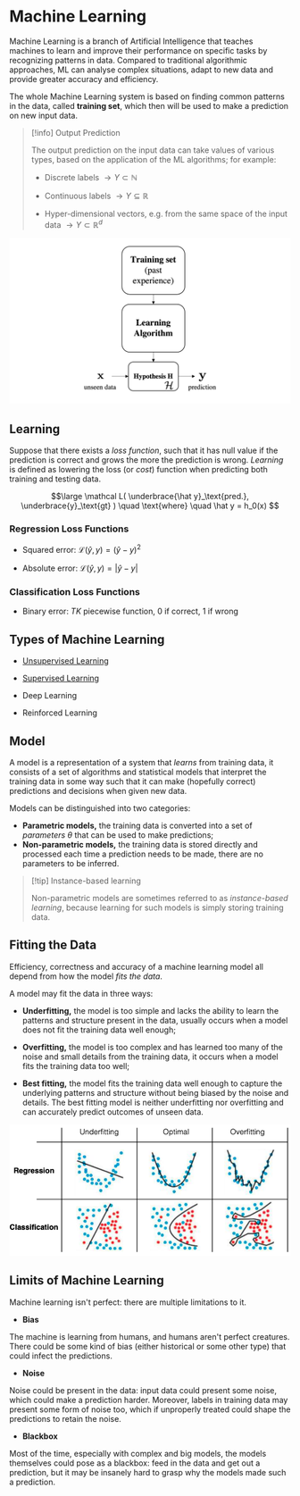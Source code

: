 # Machine Learning

Machine Learning is a branch of Artificial Intelligence that teaches machines to learn and improve their performance on specific tasks by recognizing patterns in data. Compared to traditional algorithmic approaches, ML can analyse complex situations, adapt to new data and provide greater accuracy and efficiency.

The whole Machine Learning system is based on finding common patterns in the data, called **training set**, which then will be used to make a prediction on new input data.

> [!info] Output Prediction
> 
> The output prediction on the input data can take values of various types, based on the application of the ML algorithms; for example:
> 
> - Discrete labels $\rightarrow Y \subset \mathbb N$
> 
> - Continuous labels $\rightarrow Y \subseteq \mathbb R$
> 
> - Hyper-dimensional vectors, e.g. from the same space of the input data $\rightarrow Y \subset \mathbb R^d$

![Diagram of the Machine Learning workflow](/assets/Diagram%20-%20ML%20Approach%20(pad).png)

## Learning

Suppose that there exists a *loss function*, such that it has null value if the prediction is correct and grows the more the prediction is wrong. *Learning* is defined as lowering the loss (or *cost*) function when predicting both training and testing data.

$$\large
	\mathcal L( \underbrace{\hat y}_\text{pred.}, \underbrace{y}_\text{gt} )
	\quad \text{where} \quad
	\hat y = h_0(x)
$$

### Regression Loss Functions

- Squared error: $\mathcal L(\hat y, y) = (\hat y - y)^2$

- Absolute error: $\mathcal L(\hat y, y) = |\hat y - y|$

### Classification Loss Functions

- Binary error: *TK* piecewise function, 0 if correct, 1 if wrong

## Types of Machine Learning

- [Unsupervised Learning](/AI%20and%20ML/Unit%202/Unsupervised%20Learning/Unsupervised%20Learning.md)

- [Supervised Learning](/AI%20and%20ML/Unit%202/Supervised%20Learning/Supervised%20Learning.md)

- Deep Learning

- Reinforced Learning

## Model

A model is a representation of a system that *learns* from training data, it consists of a set of algorithms and statistical models that interpret the training data in some way such that it can make (hopefully correct) predictions and decisions when given new data.

Models can be distinguished into two categories:

- **Parametric models,** the training data is converted into a set of *parameters* $\theta$ that can be used to make predictions;
- **Non-parametric models,** the training data is stored directly and processed each time a prediction needs to be made, there are no parameters to be inferred.

> [!tip] Instance-based learning
> 
> Non-parametric models are sometimes referred to as *instance-based learning*, because learning for such models is simply storing training data.

## Fitting the Data

Efficiency, correctness and accuracy of a machine learning model all depend from how the model *fits the data*.

A model may fit the data in three ways:

- **Underfitting,** the model is too simple and lacks the ability to learn the patterns and structure present in the data, usually occurs when a model does not fit the training data well enough;

- **Overfitting,** the model is too complex and has learned too many of the noise and small details from the training data, it occurs when a model fits the training data too well;

- **Best fitting,** the model fits the training data well enough to capture the underlying patterns and structure without being biased by the noise and details. The best fitting model is neither underfitting nor overfitting and can accurately predict outcomes of unseen data.

![Graphical examples of over, under and best fitting](/assets/over_under_fit.png)

## Limits of Machine Learning

Machine learning isn't perfect: there are multiple limitations to it.

- **Bias**

The machine is learning from humans, and humans aren't perfect creatures. There could be some kind of bias (either historical or some other type) that could infect the predictions.

- **Noise**

Noise could be present in the data: input data could present some noise, which could make a prediction harder. Moreover, labels in training data may present some form of noise too, which if unproperly treated could shape the predictions to retain the noise.

- **Blackbox**

Most of the time, especially with complex and big models, the models themselves could pose as a blackbox: feed in the data and get out a prediction, but it may be insanely hard to grasp why the models made such a prediction.
